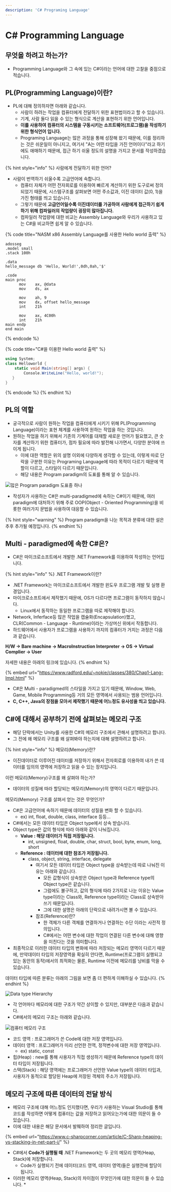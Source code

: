 ```yaml
---
description: 'C# Programing Language'
---
```


# C\# Programming Language

## 무엇을 하려고 하는가?

* Programming Language와 그 속에 있는 C\#이라는 언어에 대한 고찰을 중점으로 적습니다.

## PL\(Programming Language\)이란?

* PL에 대해 정의하자면 아래와 같습니다.
  * 사람이 하려는 작업을 컴퓨터에게 전달하기 위한 표현법이라고 할 수 있습니다.
  * 기계, 사람 둘다 읽을 수 있는 형식으로 계산을 표현하기 위한 언어입니다.
  * **이를 사용하여 컴퓨터의 시스템을 구동시키는 소프트웨어\(프로그램\)을 작성하기 위한 형식언어 입니다.**
  * Programing Language는 많은 과정을 통해 성장해 왔기 때문에, 이를 정리하는 것은 쉬운일이 아니지고, 여기서 "A는 어떤 타입을 가진 언어이다"라고 하기에도 애매하기 때문에, 접근 하기 쉬울 정도의 설명을 가지고 문서를 작성하겠습니다.

{% hint style="info" %}
사람에게 전달하기 위한 언어?

* 사람이 번역하기 쉬울수록 고급언어에 속합니다. 
  * 컴퓨터 자체가 어떤 전자회로를 이용하여 빠르게 계산하기 위한 도구로써 정의 되었기 때문에, 시스템구조를 살펴보면 어떤 주소값과, 이진 데이터 값\(0, 1\)을 가진 형태를 띄고 있습니다.
  * 그렇기 때문에 **고급언어일수록 이진데이터를 가공하여 사람에게 접근하기 쉽게 하기 위해 컴파일러의 작업량이 굉장히 많아집니다.**
  * 컴파일러 작업량에 대한 비교는 Assembly Language와 우리가 사용하고 있는 C\#을 비교하면 쉽게 알 수 있습니다.

{% code title="NASM x86 Assembly Language를 사용한 Hello world 출력" %}
```text
adosseg
.model small
.stack 100h

.data
hello_message db 'Hello, World!',0dh,0ah,'$'

.code
main proc
      mov    ax, @data
      mov    ds, ax

      mov    ah, 9
      mov    dx, offset hello_message
      int    21h

      mov    ax, 4C00h
      int    21h
main endp
end main
```
{% endcode %}

{% code title="C\#을 이용한 Hello world 출력" %}
```csharp
using System;
class Helloworld {
    static void Main(string[] args) {
        Console.WriteLine("Hello, world!");
   }
}
```
{% endcode %}
{% endhint %}

## PL의 역할

* 궁극적으로 사람이 원하는 작업을 컴퓨터에게 시키기 위해 PL\(Programming Language\)이라는 표현 체계를 사용하여 원하는 작업을 하는 것입니다.
* 원하는 작업을 하기 위해서 기존의 기계어를 대채할 새로운 언어가 필요했고, 큰 숫자를 계산하기 위한 컴퓨터가, 점차 필요에 따라 발전해 나가면서, 다양한 분야에 쓰이게 됩니다.
  * 이에 대한 역할은 위의 설명 이외에 다양하게 생각할 수 있는데, 이렇게 따로 단락을 구분한 이유는 Programing Language에 따라 목적이 다르기 때문에 역할이 다르고, 스타일이 다르기 때문입니다.
  * 해당 내용은 Program paradigm의 도표를 통해 알 수 있습니다.

![&#xB9CE;&#xC740; Program paradigm &#xB3C4;&#xD45C;&#xC911; &#xD558;&#xB098;](../../../.gitbook/assets/image%20%28170%29.png)

* 작성자가 사용하는 C\#은 multi-paradigmed에 속하는 C\#이기 때문에, 여러 paradigm에 대처하기 위해 주로 OOP\(Object - Oriented Programming\)을 비롯한 여러가지 문법을 사용하여 대응할 수 있습니다.

{% hint style="warning" %}
Program paradigm을 나눈 목적과 분류에 대한 설은 추후 추가될 예정입니다.
{% endhint %}

## Multi - paradigmed에 속한 C\#은?

* C\#은 마이크로소프트에서 개발한 .NET Framework를 이용하여 작성하는 언어입니다.

{% hint style="info" %}
.NET Framework이란?

* .NET Framework는 마이크로소프트에서 개발한 윈도우 프로그램 개발 및 실행 환경입니다.
* 마이크로소프트에서 제작했기 때문에, OS가 다르다면 프로그램이 동작하지 않습니다.
  * Linux에서 동작하는 동일한 프로그램을 따로 제작해야 합니다.
* Network, Inferface등 많은 작업을 캡슐화\(Encapsulation\)했고, CLR\(Common - Language - Runtime\)이라는 가상머신 위에서 작동합니다.
* 하드웨어에서 사용자가 프로그램을 사용하기 까지의 컴퓨터가 거치는 과정은 다음과 같습니다.

**H/W -&gt; Bare machine -&gt; MacroInstruction Interpreter -&gt; OS -&gt; Virtual Complier -&gt; User**

자세한 내용은 아래의 링크에 있습니다.
{% endhint %}

{% embed url="https://www.radford.edu/~nokie/classes/380/Chap1-Lang-Impl.html" %}

* C\#은 Multi - paradigmed의 스타일을 가지고 있기 때문에, Window, Web, Game, Mobile Programming등 거의 모든 영역에서 사용되는 범용 언어입니다.
* **C, C++, Java의 장점을 모아서 제작했기 때문에 어느정도 유사성을 띄고 있습니다.**

## C\#에 대해서 공부하기 전에 살펴보는 메모리 구조

* 해당 단락에서는 Unity를 사용한 C\#의 메모리 구조에서 관해서 설명하려고 합니다.
* 그 전에 왜 메모리 구조를 왜 살펴봐야 하는지에 대해 설명하려고 합니다.

{% hint style="info" %}
메모리\(Memory\)란?

* 이진데이터로 이루어진 데이터를 저장하기 위해서 전자회로를 이용하여 내가 쓴 데이터를 임의의 영역에 저장하고 읽을 수 있는 장치입니다.

이런 메모리\(Memory\)구조를 왜 살펴야 하는가?

* 데이터의 성질에 따라 할당되는 메모리\(Memory\)의 영역이 다르기 때문입니다.

메모리\(Memory\) 구조를 살펴서 얻는 것은 무엇인가?

* C\#은 고급언어에 속하기 때문에 데이터의 성질을 변화 할 수 있습니다.
  * ex\) int, float, double, class, interface 등등...
* C\#에서는 모든 데이터 타입은 Object type에서 상속 받습니다.
* Object type은 값의 형식에 따라 아래와 같이 나눠집니다.
  * **Value : 해당 데이터가 직접 저장됩니다.**
    * int, unsigned, float, double, char, struct, bool, byte, enum, long, short
  * **Reference : 데이터에 대한 참조가 저장됩니다.**
    * class, object, string, interface, delegate
      * 여기서 모든 데이터 타입은 Object type을 상속받는데 따로 나눠진 이유는 아래와 같습니다.
        * 모든 값형식이 상속받은 Object type과 Reference type의 Object type은 같습니다.
        * 그럼에도 불구하고, 값의 형식에 따라 2가지로 나눈 이유는 Value type이라는 Class와, Reference type이라는 Class로 상속받아 쓰기 때문입니다.
        * 그에 대한 설명은 아래의 단락으로 내려가시면 볼 수 있습니다.
      * 참조\(Reference\)란?
        * 한 객체가 다른 객체를 연결하거나 연결하는 수단 이라는 사전적 정의입니다.
        * C\#에서는 어떤 변수에 대한 작업이 연결된 다른 변수에 대해 영향을 미친다는 것을 의미합니다.
* 최종적으로 이러한 데이터 타입의 변화에 따라 저장되는 메모리 영역이 다르기 때문에, 만약데이터 타입의 저장영역을 확실히 안다면, Runtime\(프로그램이 실행되고 있는 동안의 동작\)에서의 최적화는 물론, Runtime 이전에 메모리를 낭비를 막을 수 있습니다.

데이터 타입에 따른 분류는 아래의 그림을 보면 좀 더 편하게 이해하실 수 있습니다.
{% endhint %}

![Data type Hierarchy](../../../.gitbook/assets/image%20%28168%29.png)

* 각 언어마다 메모리에 대한 구조가 약간 상이할 수 있지만, 대부분은 다음과 같습니다.
* C\#에서의 메모리 구조는 아래와 같습니다.

![&#xCEF4;&#xD4E8;&#xD130; &#xBA54;&#xBAA8;&#xB9AC; &#xAD6C;&#xC870;](../../../.gitbook/assets/image%20%28169%29.png)

* 코드 영역 : 프로그래머가 쓴 Code에 대한 저장 영역입니다.
* 데이터 영역 : 프로그래머가 미리 선언한 전역, 정적변수에 대한 저장 영역입니다.
  * ex\) static, const
* 힙\(Heap\) : new를 통해 사용자가 직접 생성하기 때문에 Reference type의 데이터 타입이 저장됩니다.
* 스택\(Stack\) : 해당 영역에는 프로그래머가 선언한 Value type의 데이터 타입과,  사용자가 동적으로 할당된 Heap에 저장된 객체의 주소가 저장됩니다.

## 메모리 구조에 따른 데이터의 전달 방식

* 메모리 구조에 대해 어느정도 인지했다면, 우리가 사용하는 Visual Studio를 통해 코드를 작성하면 어떻게 컴퓨터는 값을 저장하고 읽어오는가에 대한 의문이 들 수 있습니다.
* 이에 대한 내용은 해당 문서에서 발췌하여 정리한 글입니다.

{% embed url="https://www.c-sharpcorner.com/article/C-Sharp-heaping-vs-stacking-in-net-part-i/" %}

* C\#에서 **Code가 실행될 때** .NET Framework는 두 곳의 메모리 영역\(Heap, Stack\)에 저장합니다.
  * Code가 실행되기 전에 데이터\(코드 영역, 데이터 영역\)들은 실행전에 할당이 됩니다.
* 이러한 메모리 영역\(Heap, Stack\)의 차이점이 무엇인가에 대한 의문이 들 수 있습니다.
  * 

